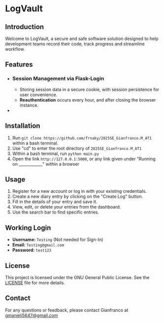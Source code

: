 # LogVault

## Introduction

Welcome to LogVault, a secure and safe software solution designed to help development teams record their code, track progress and streamline workflow.

## Features

- ### Session Management via Flask-Login
  - Storing session data in a secure cookie, with session persistence for user convenience.
  - **Reauthentication** occurs every hour, and after closing the browser instance.
-

## Installation

1. Run `git clone https://github.com/frnaky/2025SE_Gianfranco.M_AT1` within a bash terminal.
2. Use "cd" to enter the root directory of `2025SE_Gianfranco.M_AT1`
3. Within a bash terminal, run `python main.py`
4. Open the link `http://127.0.0.1:5000`, or any link given under "Running on \_\_\_\_\_\_\_\_\_\_\_\_" within a browser

## Usage

1. Register for a new account or log in with your existing credentials.
2. Create a new diary entry by clicking on the "Create Log" button.
3. Fill in the details of your entry and save it.
4. View, edit, or delete your entries from the dashboard.
5. Use the search bar to find specific entries.

## Working Login

- **Username:** `Testing` (Not needed for Sign-In)
- **Email:** `Testing@gmail.com`
- **Password:** `test123`

## License

This project is licensed under the GNU General Public License. See the [LICENSE](LICENSE) file for more details.

## Contact

For any questions or feedback, please contact Gianfranco at gmanieli5647@gmail.com
